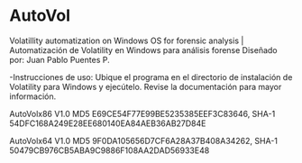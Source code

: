 # AutoVol
Volatillity automatization on Windows OS for forensic analysis | 
Automatización de Volatility en Windows para análisis forense 
Diseñado por: Juan Pablo Puentes P.

-Instrucciones de uso: Ubique el programa en el directorio de instalación de Volatility para Windows y ejecútelo.
Revise la documentación para mayor información.

AutoVolx86 V1.0
MD5     E69CE54F77E99BE5235385EEF3C83646, 
SHA-1   54DFC168A249E28EE680140EA84AEB36AB27D84E

AutoVolx64 V1.0
MD5     9F0DA105656D7CF6A28A37B408A34262, 
SHA-1   50479CB976CB5ABA9C9886F108AA2DAD56933E48
